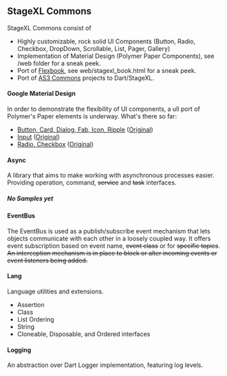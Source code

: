 ## StageXL Commons

StageXL Commons consist of
* Highly customizable, rock solid UI Components (Button, Radio, Checkbox, DropDown, Scrollable, List, Pager, Gallery)
* Implementation of Material Design (Polymer Paper Components), see /web folder for a sneak peek.
* Port of [Flexbook](http://www.rubenswieringa.com/code/as3/flex/Book/), see web/stagexl_book.html for a sneak peek.
* Port of [AS3 Commons](http://www.as3commons.org/) projects to Dart/StageXL.

#### Google Material Design
In order to demonstrate the flexibility of UI components, a ull port of Polymer's Paper elements is underway.
What's there so far:
* [Button, Card, Dialog, Fab, Icon, Ripple](http://rockdot.sounddesignz.com/stagexl-commons/paper_buttons.html) ([Original](https://www.polymer-project.org/components/paper-ripple/demo.html)) 
* [Input](http://rockdot.sounddesignz.com/stagexl-commons/paper_input.html) ([Original](https://www.polymer-project.org/components/paper-input/demo.html)) 
* [Radio, Checkbox](http://rockdot.sounddesignz.com/stagexl-commons/paper_radio.html) ([Original](https://www.polymer-project.org/components/paper-radio-button/demo.html)) 

#### Async
A library that aims to make working with asynchronous processes easier. 
Providing operation, command, ~~service~~ and ~~task~~ interfaces.
##### No Samples yet

#### EventBus
The EventBus is used as a publish/subscribe event mechanism that lets objects communicate with each other in a loosely coupled way. 
It offers event subscription based on event name, ~~event class~~ or for ~~specific topics~~. 
~~An interception mechanism is in place to block or alter incoming events or event listeners being added.~~

#### Lang
Language utilities and extensions.
* Assertion
* Class
* List Ordering
* String
* Cloneable, Disposable, and Ordered interfaces

#### Logging
An abstraction over Dart Logger implementation, featuring log levels.
